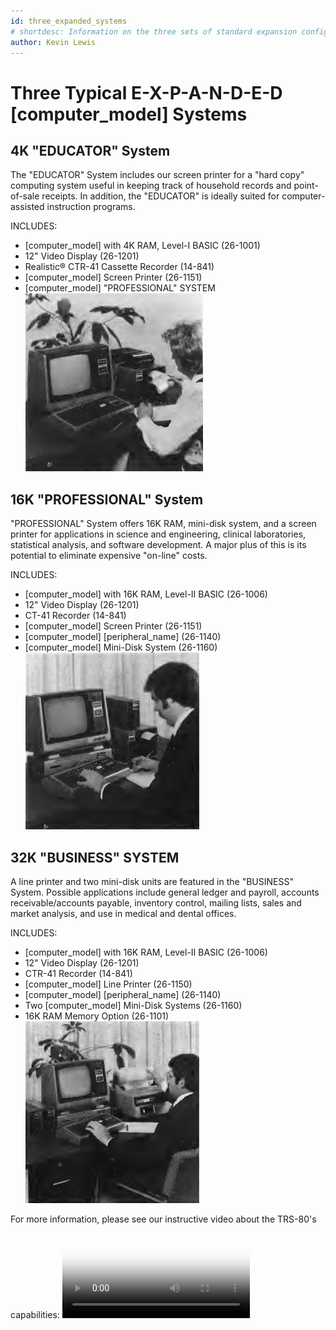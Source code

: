 ```yaml
---
id: three_expanded_systems
# shortdesc: Information on the three sets of standard expansion configurations available for the [computer_model].
author: Kevin Lewis
---
```


# Three Typical E-X-P-A-N-D-E-D [computer_model] Systems

## 4K "EDUCATOR" System
The "EDUCATOR" System includes our screen printer for a "hard copy" computing system useful in keeping track of household records and point-of-sale receipts. In addition, the "EDUCATOR" is ideally suited for computer-assisted instruction programs.

INCLUDES:
- [computer_model] with 4K RAM, Level-I BASIC (26-1001)
- 12" Video Display (26-1201)
- Realistic® CTR-41 Cassette Recorder (14-841)
- [computer_model] Screen Printer (26-1151)
- [computer_model] "PROFESSIONAL" SYSTEM
![Image](images/educator_system.jpg)

## 16K "PROFESSIONAL" System
"PROFESSIONAL" System offers 16K RAM, mini-disk system, and a screen printer for applications in science and engineering, clinical laboratories, statistical analysis, and software development. A major plus of this
is its potential to eliminate expensive "on-line" costs.

INCLUDES:
- [computer_model] with 16K RAM, Level-II BASIC (26-1006)
- 12" Video Display (26-1201)
- CT-41 Recorder (14-841)
- [computer_model] Screen Printer (26-1151)
- [computer_model] [peripheral_name] (26-1140)
- [computer_model] Mini-Disk System (26-1160)
![Image](images/professional_system.jpg)

## 32K "BUSINESS" SYSTEM
A line printer and two mini-disk units are featured in the "BUSINESS" System. Possible applications include general ledger and payroll, accounts receivable/accounts payable, inventory control, mailing lists, sales and market analysis, and use in medical and dental offices.

INCLUDES:
- [computer_model] with 16K RAM, Level-II BASIC (26-1006)
- 12" Video Display (26-1201)
- CTR-41 Recorder (14-841)
- [computer_model] Line Printer (26-1150)
- [computer_model] [peripheral_name] (26-1140)
- Two [computer_model] Mini-Disk Systems (26-1160)
- 16K RAM Memory Option (26-1101)
![Image](images/business_system.jpg)

For more information, please see our instructive video about the TRS-80's capabilities: <video src="https://www.youtube.com/watch?v=0xW_4NXU3jI?autoplay=0" controls poster="images/video_ad_still.png" />
